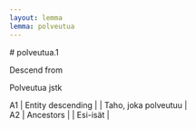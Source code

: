 ```yaml
---
layout: lemma
lemma: polveutua
---
```


<div class="sense">
# <span class="sensename">polveutua.1</span>

<span class="description">Descend from</span>

<span class="description">Polveutua jstk</span>

A1 | Entity descending |   | Taho, joka polveutuu |  
A2 | Ancestors |   | Esi-isät |  

</div>

